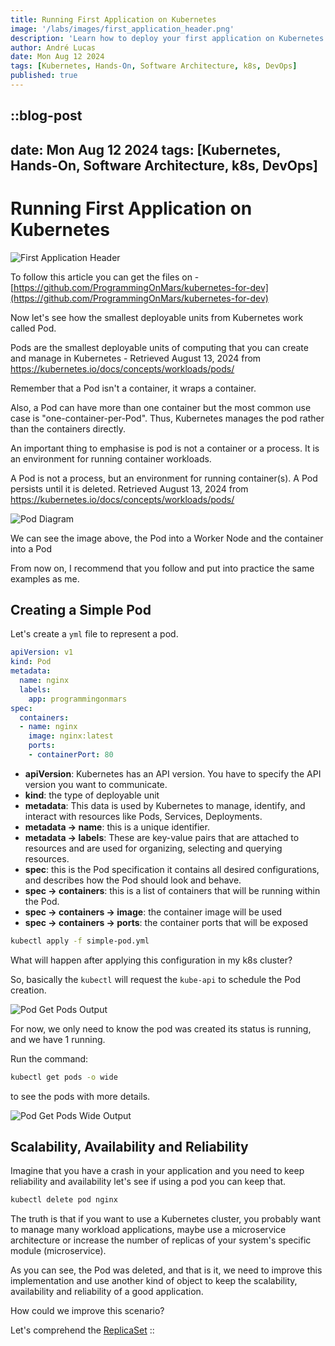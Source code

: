 ```yaml
---
title: Running First Application on Kubernetes
image: '/labs/images/first_application_header.png'
description: 'Learn how to deploy your first application on Kubernetes'
author: André Lucas
date: Mon Aug 12 2024
tags: [Kubernetes, Hands-On, Software Architecture, k8s, DevOps]
published: true
---
```


::blog-post
---
date: Mon Aug 12 2024
tags: [Kubernetes, Hands-On, Software Architecture, k8s, DevOps]
---
# Running First Application on Kubernetes

![First Application Header](/labs/images/first_application_header.png)

To follow this article you can get the files on - [https://github.com/ProgrammingOnMars/kubernetes-for-dev](https://github.com/ProgrammingOnMars/kubernetes-for-dev)

Now let's see how the smallest deployable units from Kubernetes work called Pod.

Pods are the smallest deployable units of computing that you can create and manage in Kubernetes - Retrieved August 13, 2024 from https://kubernetes.io/docs/concepts/workloads/pods/

Remember that a Pod isn't a container, it wraps a container.

Also, a Pod can have more than one container but the most common use case is "one-container-per-Pod". Thus, Kubernetes manages the pod rather than the containers directly.

An important thing to emphasise is pod is not a container or a process. It is an environment for running container workloads.

A Pod is not a process, but an environment for running container(s). A Pod persists until it is deleted. Retrieved August 13, 2024 from https://kubernetes.io/docs/concepts/workloads/pods/

![Pod Diagram](/labs/images/pod_diagram.jpeg)

We can see the image above, the Pod into a Worker Node and the container into a Pod

From now on, I recommend that you follow and put into practice the same examples as me.

## Creating a Simple Pod

Let's create a `yml` file to represent a pod.

```yaml
apiVersion: v1
kind: Pod
metadata:
  name: nginx
  labels:
    app: programmingonmars
spec:
  containers:
  - name: nginx
    image: nginx:latest
    ports:
    - containerPort: 80
```

- **apiVersion**: Kubernetes has an API version. You have to specify the API version you want to communicate.
- **kind**: the type of deployable unit
- **metadata**: This data is used by Kubernetes to manage, identify, and interact with resources like Pods, Services, Deployments.
- **metadata -> name**: this is a unique identifier.
- **metadata -> labels**: These are key-value pairs that are attached to resources and are used for organizing, selecting and querying resources.
- **spec**: this is the Pod specification it contains all desired configurations, and describes how the Pod should look and behave.
- **spec -> containers**: this is a list of containers that will be running within the Pod.
- **spec -> containers -> image**: the container image will be used
- **spec -> containers -> ports**: the container ports that will be exposed

```bash
kubectl apply -f simple-pod.yml
```

What will happen after applying this configuration in my k8s cluster?

So, basically the `kubectl` will request the `kube-api` to schedule the Pod creation.

![Pod Get Pods Output](/labs/images/pod_get_pods_output.png)

For now, we only need to know the pod was created its status is running, and we have 1 running.

Run the command:

```bash
kubectl get pods -o wide
```

to see the pods with more details.

![Pod Get Pods Wide Output](/labs/images/pod_get_pods_wide_output.png)

## Scalability, Availability and Reliability

Imagine that you have a crash in your application and you need to keep reliability and availability let's see if using a pod you can keep that.

```bash
kubectl delete pod nginx
```

The truth is that if you want to use a Kubernetes cluster, you probably want to manage many workload applications, maybe use a microservice architecture or increase the number of replicas of your system's specific module (microservice).

As you can see, the Pod was deleted, and that is it, we need to improve this implementation and use another kind of object to keep the scalability, availability and reliability of a good application.

How could we improve this scenario?

Let's comprehend the [ReplicaSet](https://programmingonmars.io/labs/managing-pods-using-replicaset)
::